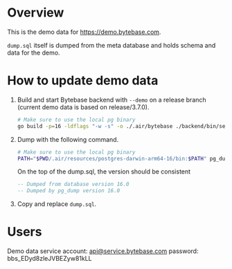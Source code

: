 # Overview

This is the demo data for https://demo.bytebase.com.

`dump.sql` itself is dumped from the meta database and holds schema and data for the demo.

# How to update demo data

1. Build and start Bytebase backend with `--demo` on a release branch (current demo data is based on release/3.7.0).

   ```bash
   # Make sure to use the local pg binary
   go build -p=16 -ldflags "-w -s" -o ./.air/bytebase ./backend/bin/server/main.go && PATH="$PWD/.air/resources/postgres-darwin-arm64-16/bin:$PATH" ./.air/bytebase --port 8080 --data . --debug --demo
   ```

1. Dump with the following command.

   ```bash
   # Make sure to use the local pg binary
   PATH="$PWD/.air/resources/postgres-darwin-arm64-16/bin:$PATH" pg_dump -h /tmp -p 8082 -U bb --disable-triggers --no-owner --column-inserts --on-conflict-do-nothing > ~/dump.sql
   ```

   On the top of the dump.sql, the version should be consistent

   ```sql
   -- Dumped from database version 16.0
   -- Dumped by pg_dump version 16.0
   ```

1. Copy and replace `dump.sql`.

# Users

Demo data service account: api@service.bytebase.com password: bbs_EDyd8zleJVBEZyw81kLL

